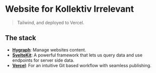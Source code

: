 # Website for Kollektiv Irrelevant

> Tailwind, and deployed to Vercel.

## The stack

- **[Hygraph](https://hygraph.com)**: Manage websites content.
- **[SvelteKit](https://kit.svelte.dev/)**: A powerful framework that
  lets us query data and use endpoints for server side data.
- **[Vercel](https://www.vercel.com/)**: For an intuitive Git based
  workflow with seamless publishing.